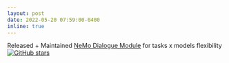 ```yaml
---
layout: post
date: 2022-05-20 07:59:00-0400
inline: true
---
```


Released + Maintained [NeMo Dialogue Module](https://github.com/NVIDIA/NeMo/tree/main/nemo/collections/nlp/models/dialogue) for tasks x models flexibility [![GitHub stars](https://img.shields.io/github/stars/NVIDIA/NeMo)](https://github.com/NVIDIA/NeMo)
